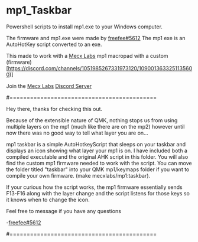# mp1_Taskbar
Powershell scripts to install mp1.exe to your Windows computer.

The firmware and mp1.exe were made by [freefee#5612](https://discordapp.com/users/859511106220982303)
The mp1 exe is an AutoHotKey script converted to an exe.

This made to work with a [Mecx Labs](https://mecxlabs.com/) mp1 macropad with a custom (firmware)[https://discord.com/channels/1051985267331973120/1090013633251135600)]

Join the [Mecx Labs](https://mecxlabs.com/) [Discord Server](https://discord.gg/gTa6RygX)

#===========================================

Hey there, thanks for checking this out.

Because of the extensible nature of QMK, nothing stops us from using multiple layers on the mp1 (much like there are on the mp2)
however until now there was no good way to tell what layer you are on...

mp1 taskbar is a simple AutoHotkeyScript that sleeps on your taskbar and displays an icon showing what layer your mp1 is on. I have included
both a compiled executable and the original AHK script in this folder. You will also find the custom mp1 firmware needed to work with the script.
You can move the folder titled "taskbar" into your QMK mp1/keymaps folder if you want to compile your own firmware. (make mecxlabs/mp1:taskbar).

If your curious how the script works, the mp1 firmware essentially sends F13-F16 along with the layer change and the script listens for those keys 
so it knows when to change the icon.

Feel free to message if you have any questions

-[freefee#5612](https://discordapp.com/users/859511106220982303)

#===========================================
